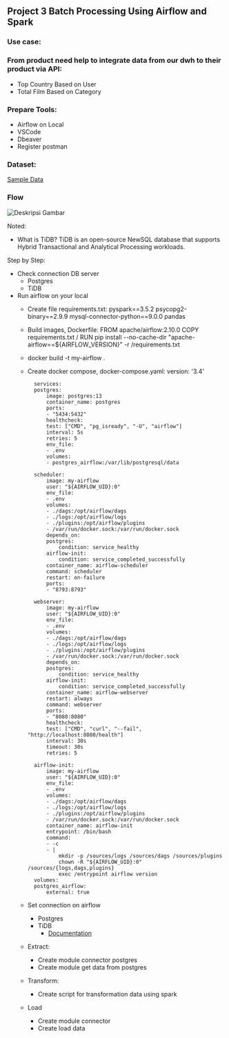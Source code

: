 ## Project 3 Batch Processing Using Airflow and Spark

### Use case:
### From product need help to integrate data from our dwh to their product via API:

- Top Country Based on User
- Total Film Based on Category

### Prepare Tools:

- Airflow on Local
- VSCode
- Dbeaver
- Register postman

### Dataset:

[Sample Data](https://www.kaggle.com/datasets/kapturovalexander/pagila-postgresql-sample-database)


### Flow

![Deskripsi Gambar](https://imminent-locust-045.notion.site/image/https%3A%2F%2Fprod-files-secure.s3.us-west-2.amazonaws.com%2F01b24fa3-f906-4bbc-ae9a-eae8c32be7d8%2F32c7269a-4849-4425-bf0d-a7c1fb667885%2Fimage.png?table=block&id=0fc17910-9ab2-4e12-9d21-b0bd32002c60&spaceId=01b24fa3-f906-4bbc-ae9a-eae8c32be7d8&width=2000&userId=&cache=v2)


Noted:

- What is TiDB?
TiDB is an open-source NewSQL database that supports Hybrid Transactional and Analytical Processing workloads.

Step by Step:

- Check connection DB server
    - Postgres
    - TiDB
- Run airflow on your local
    - Create file requirements.txt:
        pyspark==3.5.2
        psycopg2-binary==2.9.9
        mysql-connector-python==9.0.0
        pandas
    - Build images, Dockerfile:
        FROM apache/airflow:2.10.0
        COPY requirements.txt /
        RUN pip install --no-cache-dir "apache-airflow==${AIRFLOW_VERSION}" -r /requirements.txt
    - docker build -t my-airflow .
    - Create docker compose, docker-compose.yaml:
            version: '3.4'

            services:
            postgres:
                image: postgres:13
                container_name: postgres
                ports:
                - "5434:5432"
                healthcheck:
                test: ["CMD", "pg_isready", "-U", "airflow"]
                interval: 5s
                retries: 5
                env_file:
                - .env
                volumes:
                - postgres_airflow:/var/lib/postgresql/data

            scheduler:
                image: my-airflow
                user: "${AIRFLOW_UID}:0"
                env_file: 
                - .env
                volumes:
                - ./dags:/opt/airflow/dags
                - ./logs:/opt/airflow/logs
                - ./plugins:/opt/airflow/plugins
                - /var/run/docker.sock:/var/run/docker.sock
                depends_on:
                postgres:
                    condition: service_healthy
                airflow-init:
                    condition: service_completed_successfully
                container_name: airflow-scheduler
                command: scheduler
                restart: on-failure
                ports:
                - "8793:8793"

            webserver:
                image: my-airflow
                user: "${AIRFLOW_UID}:0"
                env_file: 
                - .env
                volumes:
                - ./dags:/opt/airflow/dags
                - ./logs:/opt/airflow/logs
                - ./plugins:/opt/airflow/plugins
                - /var/run/docker.sock:/var/run/docker.sock
                depends_on:
                postgres:
                    condition: service_healthy
                airflow-init:
                    condition: service_completed_successfully
                container_name: airflow-webserver
                restart: always
                command: webserver
                ports:
                - "8080:8080"
                healthcheck:
                test: ["CMD", "curl", "--fail", "http://localhost:8080/health"]
                interval: 30s
                timeout: 30s
                retries: 5
            
            airflow-init:
                image: my-airflow
                user: "${AIRFLOW_UID}:0"
                env_file: 
                - .env
                volumes:
                - ./dags:/opt/airflow/dags
                - ./logs:/opt/airflow/logs
                - ./plugins:/opt/airflow/plugins
                - /var/run/docker.sock:/var/run/docker.sock
                container_name: airflow-init
                entrypoint: /bin/bash
                command:
                - -c
                - |
                    mkdir -p /sources/logs /sources/dags /sources/plugins
                    chown -R "${AIRFLOW_UID}:0" /sources/{logs,dags,plugins}
                    exec /entrypoint airflow version
            volumes:
            postgres_airflow:
                external: true
    - Set connection on airflow
        - Postgres
        - TiDB
            - [Documentation](https://docs.pingcap.com/tidbcloud/secure-connections-to-serverless-clusters)
    - Extract:
        - Create module connector postgres
        - Create module get data from postgres
    - Transform:
        - Create script for transformation data using spark
    - Load
        - Create module connector 
        - Create load data
